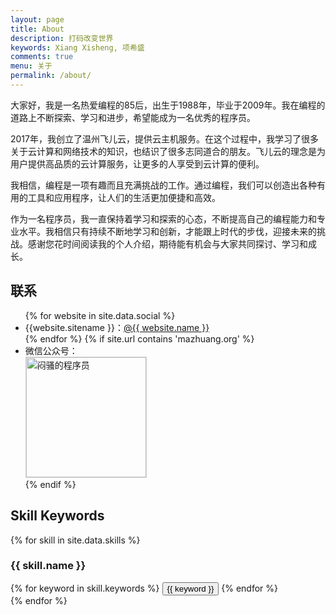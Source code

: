 ```yaml
---
layout: page
title: About
description: 打码改变世界
keywords: Xiang Xisheng, 项希盛
comments: true
menu: 关于
permalink: /about/
---
```


大家好，我是一名热爱编程的85后，出生于1988年，毕业于2009年。我在编程的道路上不断探索、学习和进步，希望能成为一名优秀的程序员。

2017年，我创立了温州飞儿云，提供云主机服务。在这个过程中，我学习了很多关于云计算和网络技术的知识，也结识了很多志同道合的朋友。飞儿云的理念是为用户提供高品质的云计算服务，让更多的人享受到云计算的便利。

我相信，编程是一项有趣而且充满挑战的工作。通过编程，我们可以创造出各种有用的工具和应用程序，让人们的生活更加便捷和高效。

作为一名程序员，我一直保持着学习和探索的心态，不断提高自己的编程能力和专业水平。我相信只有持续不断地学习和创新，才能跟上时代的步伐，迎接未来的挑战。感谢您花时间阅读我的个人介绍，期待能有机会与大家共同探讨、学习和成长。

## 联系

<ul>
{% for website in site.data.social %}
<li>{{website.sitename }}：<a href="{{ website.url }}" target="_blank">@{{ website.name }}</a></li>
{% endfor %}
{% if site.url contains 'mazhuang.org' %}
<li>
微信公众号：<br />
<img style="height:192px;width:192px;border:1px solid lightgrey;" src="{{ site.url }}/assets/images/qrcode.jpg" alt="闷骚的程序员" />
</li>
{% endif %}
</ul>


## Skill Keywords

{% for skill in site.data.skills %}
### {{ skill.name }}
<div class="btn-inline">
{% for keyword in skill.keywords %}
<button class="btn btn-outline" type="button">{{ keyword }}</button>
{% endfor %}
</div>
{% endfor %}

